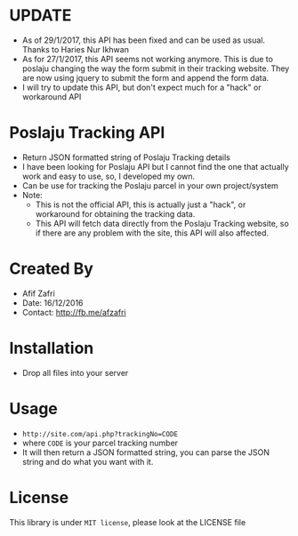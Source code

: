 # UPDATE
- As of 29/1/2017, this API has been fixed and can be used as usual. Thanks to Haries Nur Ikhwan
- As for 27/1/2017, this API seems not working anymore. This is due to poslaju changing the way the form submit in their tracking website. They are now using jquery to submit the form and append the form data.
- I will try to update this API, but don't expect much for a "hack" or workaround API

# Poslaju Tracking API
- Return JSON formatted string of Poslaju Tracking details
- I have been looking for Poslaju API but I cannot find the one that actually work and easy to use, so, I developed my own.
- Can be use for tracking the Poslaju parcel in your own project/system
- Note: 
  - This is not the official API, this is actually just a "hack", or workaround for obtaining the tracking data.
  - This API will fetch data directly from the Poslaju Tracking website, so if there are any problem with the site, this API will also affected. 
  
# Created By
- Afif Zafri
- Date: 16/12/2016
- Contact: http://fb.me/afzafri

# Installation
- Drop all files into your server

# Usage
- ```http://site.com/api.php?trackingNo=CODE```
- where ```CODE``` is your parcel tracking number
- It will then return a JSON formatted string, you can parse the JSON string and do what you want with it.

# License
This library is under ```MIT license```, please look at the LICENSE file
